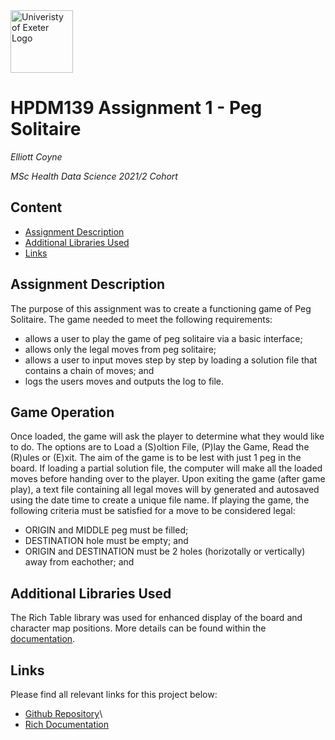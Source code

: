 <img src="https://cdn.freelogovectors.net/wp-content/uploads/2020/01/university-of-exeter-logo.png" alt="Univeristy of Exeter Logo" width="100"/>

# HPDM139 Assignment 1 - Peg Solitaire
*Elliott Coyne*

*MSc Health Data Science 2021/2 Cohort*

## Content
- [Assignment Description](#assignment-description)
- [Additional Libraries Used](#additional-libraries-used)
- [Links](#links)

## Assignment Description
The purpose of this assignment was to create a functioning game of Peg Solitaire. The game needed to meet the following requirements:
* allows a user to play the game of peg solitaire via a basic interface;
* allows only the legal moves from peg solitaire;
* allows a user to input moves step by step by loading a solution file that contains a chain of moves; and
* logs the users moves and outputs the log to file.

## Game Operation
Once loaded, the game will ask the player to determine what they would like to do. The options are to Load a (S)oltion File, (P)lay the Game, Read the (R)ules or (E)xit.
The aim of the game is to be lest with just 1 peg in the board.
If loading a partial solution file, the computer will make all the loaded moves before handing over to the player.
Upon exiting the game (after game play), a text file containing all legal moves will by generated and autosaved using the date time to create a unique file name.
If playing the game, the following criteria must be satisfied for a move to be considered legal:
* ORIGIN and MIDDLE peg must be filled;
* DESTINATION hole must be empty; and
* ORIGIN and DESTINATION must be 2 holes (horizotally or vertically) away from eachother; and

## Additional Libraries Used
The Rich Table library was used for enhanced display of the board and character map positions. More details can be found within the [documentation](https://rich.readthedocs.io/en/stable/introduction.html).

## Links
Please find all relevant links for this project below:

- [Github Repository](https://github.com/tristar82/Peg_Solitaire)\
- [Rich Documentation](https://rich.readthedocs.io/en/stable/introduction.html)
